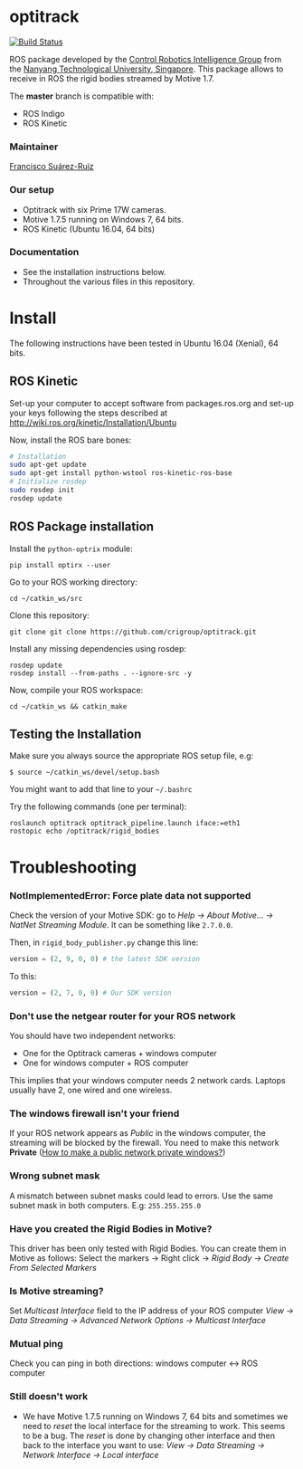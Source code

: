 optitrack
=========
[![Build Status](https://travis-ci.org/crigroup/optitrack.png?branch=master)](https://travis-ci.org/crigroup/optitrack)

ROS package developed by the [Control Robotics Intelligence Group](http://www.ntu.edu.sg/home/cuong/) from the [Nanyang Technological University, Singapore](http://www.ntu.edu.sg). This package allows to receive in ROS the rigid bodies streamed by Motive 1.7.

The **master** branch is compatible with:
  * ROS Indigo
  * ROS Kinetic

### Maintainer
[Francisco Suárez-Ruiz](fsuarez6.github.io)

### Our setup
  * Optitrack with six Prime 17W cameras.
  * Motive 1.7.5 running on Windows 7, 64 bits.
  * ROS Kinetic (Ubuntu 16.04, 64 bits)

### Documentation
  * See the installation instructions below.
  * Throughout the various files in this repository.

# Install
The following instructions have been tested in Ubuntu 16.04 (Xenial), 64 bits.

## ROS Kinetic
Set-up your computer to accept software from packages.ros.org and set-up your
keys following the steps described at
http://wiki.ros.org/kinetic/Installation/Ubuntu

Now, install the ROS bare bones:
```bash
# Installation
sudo apt-get update
sudo apt-get install python-wstool ros-kinetic-ros-base
# Initialize rosdep
sudo rosdep init
rosdep update
```

## ROS Package installation
Install the `python-optrix` module:
```
pip install optirx --user
```

Go to your ROS working directory:
```
cd ~/catkin_ws/src
```

Clone this repository:
```
git clone git clone https://github.com/crigroup/optitrack.git
```

Install any missing dependencies using rosdep:
```
rosdep update
rosdep install --from-paths . --ignore-src -y
```

Now, compile your ROS workspace:
```
cd ~/catkin_ws && catkin_make
```

## Testing the Installation
Make sure you always source the appropriate ROS setup file, e.g:
```
$ source ~/catkin_ws/devel/setup.bash
```
You might want to add that line to your `~/.bashrc`

Try the following commands (one per terminal):
```
roslaunch optitrack optitrack_pipeline.launch iface:=eth1
rostopic echo /optitrack/rigid_bodies
```

# Troubleshooting

### NotImplementedError: Force plate data not supported

Check the version of your Motive SDK: go to _Help -> About Motive... -> NatNet Streaming Module_. It can be something like `2.7.0.0`.

Then, in `rigid_body_publisher.py` change this line:
```python
version = (2, 9, 0, 0) # the latest SDK version
```
To this:
```python
version = (2, 7, 0, 0) # Our SDK version
```

### Don't use the netgear router for your ROS network

You should have two independent networks:
* One for the Optitrack cameras + windows computer
* One for windows computer + ROS computer

This implies that your windows computer needs 2 network cards. Laptops usually
have 2, one wired and one wireless.

### The windows firewall isn't your friend

If your ROS network appears as _Public_ in the windows computer, the streaming will be blocked by the firewall. You need to make this network **Private** ([How to make a public network private windows?](http://bfy.tw/HTs6))

### Wrong subnet mask

A mismatch between subnet masks could lead to errors. Use the same subnet mask in both computers. E.g: `255.255.255.0`

### Have you created the Rigid Bodies in Motive?

This driver has been only tested with Rigid Bodies. You can create them in Motive as follows:
Select the markers -> Right click -> _Rigid Body -> Create From Selected Markers_

### Is Motive streaming?

Set _Multicast Interface_ field to the IP address of your ROS computer
_View -> Data Streaming -> Advanced Network Options -> Multicast Interface_

### Mutual ping

Check you can ping in both directions: windows computer <-> ROS computer

### Still doesn't work

* We have Motive 1.7.5 running on Windows 7, 64 bits and sometimes we need to
_reset_ the local interface for the streaming to work. This seems to be a bug.
The _reset_ is done by changing other interface and then back to the interface
you want to use: _View -> Data Streaming -> Network Interface -> Local
interface_
